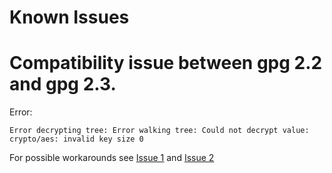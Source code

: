 # Known Issues

# Compatibility issue between gpg 2.2 and gpg 2.3.

Error:
```
Error decrypting tree: Error walking tree: Could not decrypt value: crypto/aes: invalid key size 0
```
For possible workarounds see [Issue 1](https://github.com/jkroepke/helm-secrets/issues/158) and [Issue 2](https://github.com/mozilla/sops/issues/896)

